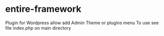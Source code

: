 # entire-framework

Plugin for Wordpress allow add Admin Theme or plugins menu
To use see file index.php on main directory
